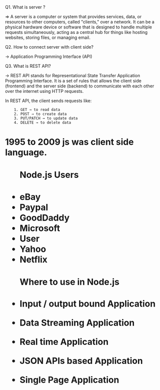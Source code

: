 Q1. What is server ?

=> A server is a computer or system that provides services, data, or resources to other computers, called "clients," over a network. It can be a physical hardware device or software that is designed to handle multiple requests simultaneously, acting as a central hub for things like hosting websites, storing files, or managing email. 

Q2. How to connect server with client side?

-> Application Programming Interface (API)


Q3. What is REST API?

-> REST API stands for Representational State Transfer Application Programming Interface. It is a set of rules that allows the client side (frontend) and the server side (backend) to communicate with each other over the internet using HTTP requests.


In REST API, the client sends requests like:
       
        1. GET → to read data
        2. POST → to create data
        3. PUT/PATCH → to update data
        4. DELETE → to delete data


<h1>1995 to 2009 js was client side language.</>

<ul>
    <h4>Node.js Users</h4>
    <li>eBay</li>
    <li>Paypal</li>
    <li>GoodDaddy</li>
    <li>Microsoft</li>
    <li>User</li>
    <li>Yahoo</li>
    <li>Netflix</li>
</ul>


<ul>
    <h4>Where to use in Node.js</h4>
    <li><p>Input / output bound Application</p></li>
    <li><p>Data Streaming Application</p></li>
    <li><p>Real time Application</p></li>
    <li><p>JSON APIs based Application</p></li>
    <li><p>Single Page Application</p></li>
</ul>


